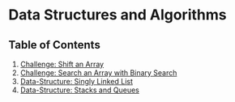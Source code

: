 # Data Structures and Algorithms

## Table of Contents

1. [Challenge: Shift an Array](https://github.com/CClemensJr/data-structures-and-algorithms/tree/master/Challenges/shiftArray)
2. [Challenge: Search an Array with Binary Search](https://github.com/CClemensJr/data-structures-and-algorithms/tree/master/challenges/arrayBinarySearch)
3. [Data-Structure: Singly Linked List](https://github.com/CClemensJr/data-structures-and-algorithms/tree/master/data-structures/linkedList)
4. [Data-Structure: Stacks and Queues](https://github.com/CClemensJr/data-structures-and-algorithms/tree/master/src/main/java/dataStructuresAndAlgorithms/dataStructures/stacksAndQueues)
